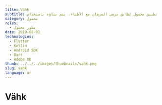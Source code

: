 ```yaml
---
title: Vähk
subtitle: تطبيق محمول يُطابق مرضى السرطان مع الأطباء، يتم بناؤه باستخدام Flutter، ويستهلك واجهة برمجة تطبيقات متوفرة بالفعل مقدمة من العميل.
category: محمول
roles:
  - مطور محمول
date: 2019-08-01
technologies: 
  - Flutter
  - Kotlin
  - Android SDK
  - Dart
  - Adobe XD
thumb: ../../../images/thumbnails/vahk.png
slug: vahk
language: ar
---
```


# Vähk